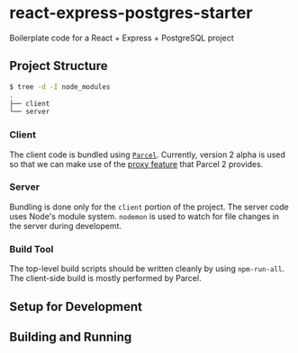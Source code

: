 # react-express-postgres-starter

Boilerplate code for a React + Express + PostgreSQL project

## Project Structure

```sh
$ tree -d -I node_modules
.
├── client
└── server
```

### Client

The client code is bundled using [`Parcel`](https://www.npmjs.com/package/parcel). Currently, version 2 alpha is used so that we can make use of the [proxy feature](https://github.com/parcel-bundler/parcel/pull/3281) that Parcel 2 provides.

### Server

Bundling is done only for the `client` portion of the project. The server code uses Node's module system. `nodemon` is used to watch for file changes in the server during developemt.

### Build Tool

The top-level build scripts should be written cleanly by using `npm-run-all`. The client-side build is mostly performed by Parcel.

## Setup for Development



## Building and Running
